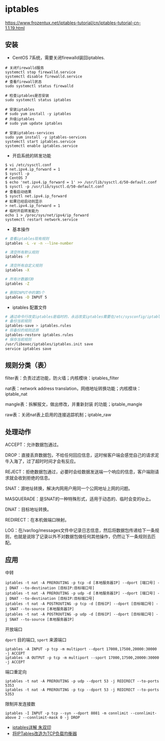 # iptables

https://www.frozentux.net/iptables-tutorial/cn/iptables-tutorial-cn-1.1.19.html

## 安装

- CentOS 7系统，需要关闭firewalld装回iptables.

```shell
# 关闭firewalld服务
systemctl stop firewalld.service
systemctl disable firewalld.service
# 查看firewall状态
sudo systemctl status firewalld

# 检查iptables是否安装
sudo systemctl status iptables

# 安装iptables
# sudo yum install -y iptables
# 升级iptables
# sudo yum update iptables

# 安装iptables-services
sudo yum install -y iptables-services
systemctl start iptables.service
systemctl enable iptables.service
```

- 开启系统的转发功能

```shell
$ vi /etc/sysctl.conf
# net.ipv4.ip_forward = 1
$ sysctl -p
# CentOS 7
$ echo 'net.ipv4.ip_forward = 1' >> /usr/lib/sysctl.d/50-default.conf
$ sysctl -p /usr/lib/sysctl.d/50-default.conf
# 查看启动结果
$ sysctl net.ipv4.ip_forward
# 如果已经启动则显示
> net.ipv4.ip_forward = 1
# 临时开启转发能力
echo 1 > /proc/sys/net/ipv4/ip_forward
systemctl restart network.service
```

- 基本操作

```bash
# 查看iptables现有规则
iptables -L -v -n --line-number

# 清空所有默认规则
iptables -F

# 清空所有自定义规则
iptables -X

# 所有计数器归0
iptables -Z

# 删除INPUT中的第5个
iptables -D INPUT 5
```

- iptables 配置文件

```bash
# 通过命令行改变iptables是临时的，永远改变iptables需要在/etc/sysconfig/iptables中写入配置
# 备份当前规则
iptables-save > iptables.rules
# 将备份的规则还原
iptables-restore iptables.rules
# 保存当前规则
/usr/libexec/iptables/iptables.init save
service iptables save
```



## 规则分类（表）

filter表：负责过滤功能，防火墙；内核模块：iptables_filter

nat表：network address translation，网络地址转换功能；内核模块：iptable_nat

mangle表：拆解报文，做出修改，并重新封装 的功能；iptable_mangle

raw表：关闭nat表上启用的连接追踪机制；iptable_raw

## 处理动作

ACCEPT：允许数据包通过。

DROP：直接丢弃数据包，不给任何回应信息，这时候客户端会感觉自己的请求泥牛入海了，过了超时时间才会有反应。

REJECT：拒绝数据包通过，必要时会给数据发送端一个响应的信息，客户端刚请求就会收到拒绝的信息。

SNAT：源地址转换，解决内网用户用同一个公网地址上网的问题。

MASQUERADE：是SNAT的一种特殊形式，适用于动态的、临时会变的ip上。

DNAT：目标地址转换。

REDIRECT：在本机做端口映射。

LOG：在/var/log/messages文件中记录日志信息，然后将数据包传递给下一条规则，也就是说除了记录以外不对数据包做任何其他操作，仍然让下一条规则去匹配。

## 应用

中转

```shell
iptables -t nat -A PREROUTING -p tcp -d [本地服务器IP] --dport [端口号] -j DNAT --to-destination [目标IP:目标端口号]
iptables -t nat -A PREROUTING -p udp -d [本地服务器IP] --dport [端口号] -j DNAT --to-destination [目标IP:目标端口号]
iptables -t nat -A POSTROUTING -p tcp -d [目标IP] --dport [目标端口号] -j SNAT --to-source [本地服务器IP]
iptables -t nat -A POSTROUTING -p udp -d [目标IP] --dport [目标端口号] -j SNAT --to-source [本地服务器IP]
```

开放端口

`dport` 目的端口, `sport` 来源端口

```shell
iptables -A INPUT -p tcp -m multiport --dport 17000,17500,20000:30000 -j ACCEPT
iptables -A OUTPUT -p tcp -m multiport --sport 17000,17500,20000:30000 -j ACCEPT
```

端口重定向

```shell
iptables -t nat -A PREROUTING -p udp --dport 53 -j REDIRECT --to-ports 5353
iptables -t nat -A PREROUTING -p tcp --dport 53 -j REDIRECT --to-ports 5353
```

限制并发连接数

```shell
iptables -I INPUT -p tcp --syn --dport 8081 -m connlimit --connlimit-above 2 --connlimit-mask 0 -j DROP
```



- [iptables详解 朱双印](http://www.zsythink.net/archives/tag/iptables/page/2/)
- [将IPTables改造为TCP负载均衡器](https://www.jianshu.com/p/84541600a941)



